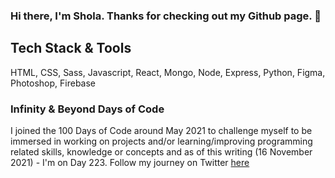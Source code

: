 ### Hi there, I'm Shola. Thanks for checking out my Github page. 👋

## Tech Stack & Tools
HTML, CSS, Sass, Javascript, React, Mongo, Node, Express, Python, Figma, Photoshop, Firebase

### Infinity & Beyond Days of Code
I joined the 100 Days of Code around May 2021 to challenge myself to be immersed in working on projects and/or learning/improving programming related skills, knowledge or concepts and as of this writing (16 November 2021) - I'm on Day 223. Follow my journey on Twitter [here](https://twitter.com/codewurld1) 


<!--
**codewurld/codewurld** is a ✨ _special_ ✨ repository because its `README.md` (this file) appears on your GitHub profile.

A highly motivated, ambitious individual who takes great pride in carrying out work on projects to a high standard. Designed and engineered projects on GitHub with an aim to cement what I have learnt; successfully advancing my knowledge of advanced coding techniques with the use of online courses. As a visual person, I take great care in ensuring my applications are pleasing to the eye, and easy to use; the user experience is a very important part of what I do.

🌱 I enjoy helping people who are struggling as I have found this to be a further opportunity to cement my knowledge and I am really excited about this new phase of my life, and where it can take me in the future.

![HTML](https://cdn-icons-png.flaticon.com/512/1051/1051277.png)


